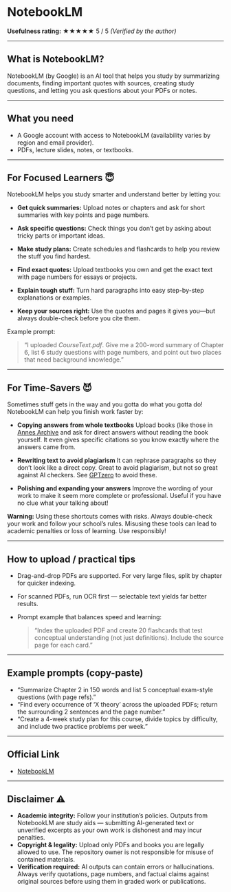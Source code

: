 # NotebookLM

**Usefulness rating:** ★★★★★ 5 / 5
*(Verified by the author)*

---

## What is NotebookLM?

NotebookLM (by Google) is an AI tool that helps you study by summarizing documents, finding important quotes with sources, creating study questions, and letting you ask questions about your PDFs or notes.

---

## What you need

* A Google account with access to NotebookLM (availability varies by region and email provider).
* PDFs, lecture slides, notes, or textbooks.

---

## For Focused Learners 😇

NotebookLM helps you study smarter and understand better by letting you:

* **Get quick summaries:** Upload notes or chapters and ask for short summaries with key points and page numbers.

* **Ask specific questions:** Check things you don’t get by asking about tricky parts or important ideas.

* **Make study plans:** Create schedules and flashcards to help you review the stuff you find hardest.

*  **Find exact quotes:** Upload textbooks you own and get the exact text with page numbers for essays or projects.

* **Explain tough stuff:** Turn hard paragraphs into easy step-by-step explanations or examples.
  
* **Keep your sources right:** Use the quotes and pages it gives you—but always double-check before you cite them.

Example prompt:

> “I uploaded *CourseText.pdf*. Give me a 200-word summary of Chapter 6, list 6 study questions with page numbers, and point out two places that need background knowledge.”

---

## For Time-Savers 😈

Sometimes stuff gets in the way and you gotta do what you gotta do! NotebookLM can help you finish work faster by:

* **Copying answers from whole textbooks**
  Upload books (like those in [Annes Archive](/Websites/Darksites/Annes-Archive/) and ask for direct answers without reading the book yourself. It even gives specific citations so you know exactly where the answers came from.

* **Rewriting text to avoid plagiarism**
  It can rephrase paragraphs so they don’t look like a direct copy. Great to avoid plagiarism, but not so great against AI checkers. See [GPTzero](/Websites/AI-Tools/GPTzero/) to avoid these.

* **Polishing and expanding your answers**
  Improve the wording of your work to make it seem more complete or professional. Useful if you have no clue what your talking about!

**Warning:** Using these shortcuts comes with risks. Always double-check your work and follow your school’s rules. Misusing these tools can lead to academic penalties or loss of learning. Use responsibly!

---

## How to upload / practical tips

* Drag-and-drop PDFs are supported. For very large files, split by chapter for quicker indexing.
* For scanned PDFs, run OCR first — selectable text yields far better results.
* Prompt example that balances speed and learning:

  > “Index the uploaded PDF and create 20 flashcards that test conceptual understanding (not just definitions). Include the source page for each card.”

---

## Example prompts (copy-paste)

* “Summarize Chapter 2 in 150 words and list 5 conceptual exam-style questions (with page refs).”
* “Find every occurrence of ‘X theory’ across the uploaded PDFs; return the surrounding 2 sentences and the page number.”
* “Create a 4-week study plan for this course, divide topics by difficulty, and include two practice problems per week.”

---

## Official Link

* [NotebookLM](https://notebooklm.google.com/)

---

## Disclaimer ⚠️

* **Academic integrity:** Follow your institution’s policies. Outputs from NotebookLM are study aids — submitting AI-generated text or unverified excerpts as your own work is dishonest and may incur penalties.
* **Copyright & legality:** Upload only PDFs and books you are legally allowed to use. The repository owner is not responsible for misuse of contained materials.
* **Verification required:** AI outputs can contain errors or hallucinations. Always verify quotations, page numbers, and factual claims against original sources before using them in graded work or publications.
